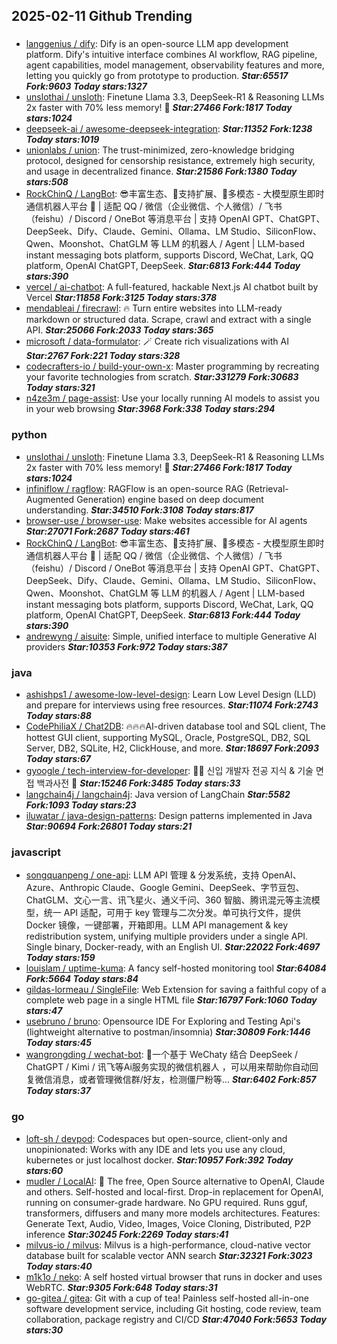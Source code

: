 ## 2025-02-11 Github Trending

### 
* [langgenius / dify](https://github.com/langgenius/dify): Dify is an open-source LLM app development platform. Dify's intuitive interface combines AI workflow, RAG pipeline, agent capabilities, model management, observability features and more, letting you quickly go from prototype to production. ***Star:65517 Fork:9603 Today stars:1327***
* [unslothai / unsloth](https://github.com/unslothai/unsloth): Finetune Llama 3.3, DeepSeek-R1 & Reasoning LLMs 2x faster with 70% less memory! 🦥 ***Star:27466 Fork:1817 Today stars:1024***
* [deepseek-ai / awesome-deepseek-integration](https://github.com/deepseek-ai/awesome-deepseek-integration):  ***Star:11352 Fork:1238 Today stars:1019***
* [unionlabs / union](https://github.com/unionlabs/union): The trust-minimized, zero-knowledge bridging protocol, designed for censorship resistance, extremely high security, and usage in decentralized finance. ***Star:21586 Fork:1380 Today stars:508***
* [RockChinQ / LangBot](https://github.com/RockChinQ/LangBot): 😎丰富生态、🧩支持扩展、🦄多模态 - 大模型原生即时通信机器人平台 🤖 | 适配 QQ / 微信（企业微信、个人微信）/ 飞书（feishu）/ Discord / OneBot 等消息平台 | 支持 OpenAI GPT、ChatGPT、DeepSeek、Dify、Claude、Gemini、Ollama、LM Studio、SiliconFlow、Qwen、Moonshot、ChatGLM 等 LLM 的机器人 / Agent | LLM-based instant messaging bots platform, supports Discord, WeChat, Lark, QQ platform, OpenAI ChatGPT, DeepSeek. ***Star:6813 Fork:444 Today stars:390***
* [vercel / ai-chatbot](https://github.com/vercel/ai-chatbot): A full-featured, hackable Next.js AI chatbot built by Vercel ***Star:11858 Fork:3125 Today stars:378***
* [mendableai / firecrawl](https://github.com/mendableai/firecrawl): 🔥 Turn entire websites into LLM-ready markdown or structured data. Scrape, crawl and extract with a single API. ***Star:25066 Fork:2033 Today stars:365***
* [microsoft / data-formulator](https://github.com/microsoft/data-formulator): 🪄 Create rich visualizations with AI ***Star:2767 Fork:221 Today stars:328***
* [codecrafters-io / build-your-own-x](https://github.com/codecrafters-io/build-your-own-x): Master programming by recreating your favorite technologies from scratch. ***Star:331279 Fork:30683 Today stars:321***
* [n4ze3m / page-assist](https://github.com/n4ze3m/page-assist): Use your locally running AI models to assist you in your web browsing ***Star:3968 Fork:338 Today stars:294***

### python
* [unslothai / unsloth](https://github.com/unslothai/unsloth): Finetune Llama 3.3, DeepSeek-R1 & Reasoning LLMs 2x faster with 70% less memory! 🦥 ***Star:27466 Fork:1817 Today stars:1024***
* [infiniflow / ragflow](https://github.com/infiniflow/ragflow): RAGFlow is an open-source RAG (Retrieval-Augmented Generation) engine based on deep document understanding. ***Star:34510 Fork:3108 Today stars:817***
* [browser-use / browser-use](https://github.com/browser-use/browser-use): Make websites accessible for AI agents ***Star:27071 Fork:2687 Today stars:461***
* [RockChinQ / LangBot](https://github.com/RockChinQ/LangBot): 😎丰富生态、🧩支持扩展、🦄多模态 - 大模型原生即时通信机器人平台 🤖 | 适配 QQ / 微信（企业微信、个人微信）/ 飞书（feishu）/ Discord / OneBot 等消息平台 | 支持 OpenAI GPT、ChatGPT、DeepSeek、Dify、Claude、Gemini、Ollama、LM Studio、SiliconFlow、Qwen、Moonshot、ChatGLM 等 LLM 的机器人 / Agent | LLM-based instant messaging bots platform, supports Discord, WeChat, Lark, QQ platform, OpenAI ChatGPT, DeepSeek. ***Star:6813 Fork:444 Today stars:390***
* [andrewyng / aisuite](https://github.com/andrewyng/aisuite): Simple, unified interface to multiple Generative AI providers ***Star:10353 Fork:972 Today stars:387***

### java
* [ashishps1 / awesome-low-level-design](https://github.com/ashishps1/awesome-low-level-design): Learn Low Level Design (LLD) and prepare for interviews using free resources. ***Star:11074 Fork:2743 Today stars:88***
* [CodePhiliaX / Chat2DB](https://github.com/CodePhiliaX/Chat2DB): 🔥🔥🔥AI-driven database tool and SQL client, The hottest GUI client, supporting MySQL, Oracle, PostgreSQL, DB2, SQL Server, DB2, SQLite, H2, ClickHouse, and more. ***Star:18697 Fork:2093 Today stars:67***
* [gyoogle / tech-interview-for-developer](https://github.com/gyoogle/tech-interview-for-developer): 👶🏻 신입 개발자 전공 지식 & 기술 면접 백과사전 📖 ***Star:15246 Fork:3485 Today stars:33***
* [langchain4j / langchain4j](https://github.com/langchain4j/langchain4j): Java version of LangChain ***Star:5582 Fork:1093 Today stars:23***
* [iluwatar / java-design-patterns](https://github.com/iluwatar/java-design-patterns): Design patterns implemented in Java ***Star:90694 Fork:26801 Today stars:21***

### javascript
* [songquanpeng / one-api](https://github.com/songquanpeng/one-api): LLM API 管理 & 分发系统，支持 OpenAI、Azure、Anthropic Claude、Google Gemini、DeepSeek、字节豆包、ChatGLM、文心一言、讯飞星火、通义千问、360 智脑、腾讯混元等主流模型，统一 API 适配，可用于 key 管理与二次分发。单可执行文件，提供 Docker 镜像，一键部署，开箱即用。LLM API management & key redistribution system, unifying multiple providers under a single API. Single binary, Docker-ready, with an English UI. ***Star:22022 Fork:4697 Today stars:159***
* [louislam / uptime-kuma](https://github.com/louislam/uptime-kuma): A fancy self-hosted monitoring tool ***Star:64084 Fork:5664 Today stars:84***
* [gildas-lormeau / SingleFile](https://github.com/gildas-lormeau/SingleFile): Web Extension for saving a faithful copy of a complete web page in a single HTML file ***Star:16797 Fork:1060 Today stars:47***
* [usebruno / bruno](https://github.com/usebruno/bruno): Opensource IDE For Exploring and Testing Api's (lightweight alternative to postman/insomnia) ***Star:30809 Fork:1446 Today stars:45***
* [wangrongding / wechat-bot](https://github.com/wangrongding/wechat-bot): 🤖一个基于 WeChaty 结合 DeepSeek / ChatGPT / Kimi / 讯飞等Ai服务实现的微信机器人 ，可以用来帮助你自动回复微信消息，或者管理微信群/好友，检测僵尸粉等... ***Star:6402 Fork:857 Today stars:37***

### go
* [loft-sh / devpod](https://github.com/loft-sh/devpod): Codespaces but open-source, client-only and unopinionated: Works with any IDE and lets you use any cloud, kubernetes or just localhost docker. ***Star:10957 Fork:392 Today stars:60***
* [mudler / LocalAI](https://github.com/mudler/LocalAI): 🤖 The free, Open Source alternative to OpenAI, Claude and others. Self-hosted and local-first. Drop-in replacement for OpenAI, running on consumer-grade hardware. No GPU required. Runs gguf, transformers, diffusers and many more models architectures. Features: Generate Text, Audio, Video, Images, Voice Cloning, Distributed, P2P inference ***Star:30245 Fork:2269 Today stars:41***
* [milvus-io / milvus](https://github.com/milvus-io/milvus): Milvus is a high-performance, cloud-native vector database built for scalable vector ANN search ***Star:32321 Fork:3023 Today stars:40***
* [m1k1o / neko](https://github.com/m1k1o/neko): A self hosted virtual browser that runs in docker and uses WebRTC. ***Star:9305 Fork:648 Today stars:31***
* [go-gitea / gitea](https://github.com/go-gitea/gitea): Git with a cup of tea! Painless self-hosted all-in-one software development service, including Git hosting, code review, team collaboration, package registry and CI/CD ***Star:47040 Fork:5653 Today stars:30***
